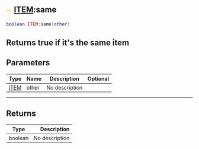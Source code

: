 ## ![shared](.gitbook/assets/shared.png) [ITEM](./home/ITEM):same

```lua
boolean ITEM:same(other)
```

Returns true if it's the same item
------
## Parameters

| Type   | Name | Description | Optional |
| ------ | ---- | ----------- | -------: |
| [ITEM](./home/ITEM) | other | No description |  |

------
## Returns

| Type   | Description |
| ------ | ----------: |
| boolean | No description |

